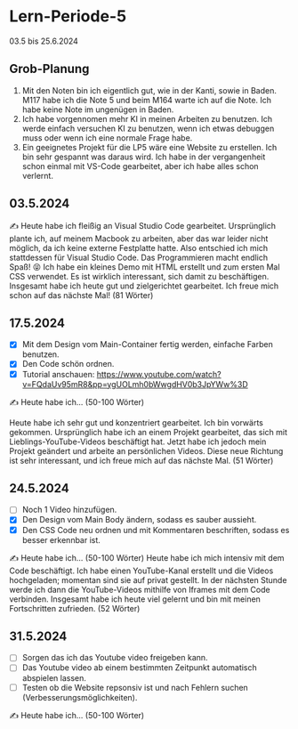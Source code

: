 # Lern-Periode-5

03.5 bis 25.6.2024

## Grob-Planung

1. Mit den Noten bin ich eigentlich gut, wie in der Kanti, sowie in Baden. M117 habe ich die Note 5 und beim M164 warte ich auf die Note. Ich habe keine Note im ungenügen in Baden.
2. Ich habe vorgennomen mehr KI in meinen Arbeiten zu benutzen. Ich werde einfach versuchen KI zu benutzen, wenn ich etwas debuggen muss oder wenn ich eine normale Frage habe.
3. Ein geeignetes Projekt für die LP5 wäre eine Website zu erstellen. Ich bin sehr gespannt was daraus wird. Ich habe in der vergangenheit schon einmal mit VS-Code gearbeitet, aber ich habe alles schon verlernt.

## 03.5.2024

✍️ Heute habe ich fleißig an Visual Studio Code gearbeitet. Ursprünglich plante ich, auf meinem Macbook zu arbeiten, aber das war leider nicht möglich, da ich keine externe Festplatte hatte. Also entschied ich mich stattdessen für Visual Studio Code. Das Programmieren macht endlich Spaß! 😝 Ich habe ein kleines Demo mit HTML erstellt und zum ersten Mal CSS verwendet. Es ist wirklich interessant, sich damit zu beschäftigen. Insgesamt habe ich heute gut und zielgerichtet gearbeitet. Ich freue mich schon auf das nächste Mal! (81 Wörter)

## 17.5.2024

- [x] Mit dem Design vom Main-Container fertig werden, einfache Farben benutzen.
- [x] Den Code schön ordnen.
- [x] Tutorial anschauen: https://www.youtube.com/watch?v=FQdaUv95mR8&pp=ygUOLmh0bWwgdHV0b3JpYWw%3D

✍️ Heute habe ich... (50-100 Wörter)

Heute habe ich sehr gut und konzentriert gearbeitet. Ich bin vorwärts gekommen. Ursprünglich habe ich an einem Projekt gearbeitet, das sich mit Lieblings-YouTube-Videos beschäftigt hat. Jetzt habe ich jedoch mein Projekt geändert und arbeite an persönlichen Videos. Diese neue Richtung ist sehr interessant, und ich freue mich auf das nächste Mal. (51 Wörter)

## 24.5.2024

- [ ] Noch 1 Video hinzufügen.
- [x] Den Design vom Main Body ändern, sodass es sauber aussieht.
- [x] Den CSS Code neu ordnen und mit Kommentaren beschriften, sodass es besser erkennbar ist.

✍️ Heute habe ich... (50-100 Wörter)
Heute habe ich mich intensiv mit dem Code beschäftigt. Ich habe einen YouTube-Kanal erstellt und die Videos hochgeladen; momentan sind sie auf privat gestellt. In der nächsten Stunde werde ich dann die YouTube-Videos mithilfe von Iframes mit dem Code verbinden. Insgesamt habe ich heute viel gelernt und bin mit meinen Fortschritten zufrieden. (52 Wörter)

## 31.5.2024

- [ ] Sorgen das ich das Youtube video freigeben kann.
- [ ] Das Youtube video ab einem bestimmten Zeitpunkt automatisch abspielen lassen.
- [ ] Testen ob die Website repsonsiv ist und nach Fehlern suchen (Verbesserungsmöglichkeiten).

✍️ Heute habe ich... (50-100 Wörter)
